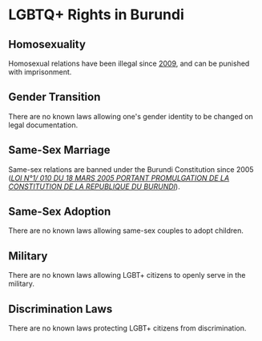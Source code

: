 # LGBTQ+ Rights in Burundi

## Homosexuality
Homosexual relations have been illegal since [2009](https://web.archive.org/web/20170623014509/http://old.ilga.org/Statehomophobia/ILGA_State_Sponsored_Homophobia_2013.pdf), and can be punished with imprisonment.

## Gender Transition
There are no known laws allowing one's gender identity to be changed on legal documentation.

## Same-Sex Marriage
Same-sex relations are banned under the Burundi Constitution since 2005 ([*LOI N°1/ 010 DU 18 MARS 2005 PORTANT PROMULGATION DE LA CONSTITUTION DE LA REPUBLIQUE DU BURUNDI*](https://web.archive.org/web/20150402202141/http://justice.gov.bi/IMG/pdf/Constitution_de_la_Republique_du_Burundi.pdf)).

## Same-Sex Adoption
There are no known laws allowing same-sex couples to adopt children.

## Military
There are no known laws allowing LGBT+ citizens to openly serve in the military.

## Discrimination Laws
There are no known laws protecting LGBT+ citizens from discrimination.

